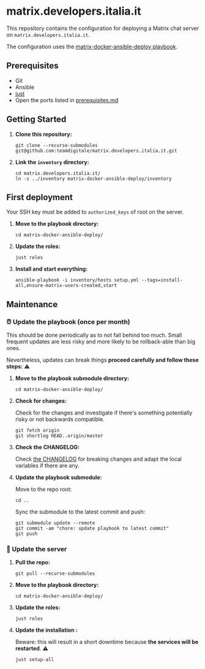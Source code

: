 # matrix.developers.italia.it

This repository contains the configuration for deploying a Matrix chat server on `matrix.developers.italia.it`.

The configuration uses the [matrix-docker-ansible-deploy playbook](https://github.com/spantaleev/matrix-docker-ansible-deploy).

## Prerequisites

- Git
- Ansible
- [just](https://github.com/casey/just)
- Open the ports listed in [prerequisites.md](https://github.com/spantaleev/matrix-docker-ansible-deploy/blob/master/docs/prerequisites.md)

## Getting Started

1. **Clone this repository:**
   ```console
   git clone --recurse-submodules git@github.com:teamdigitale/matrix.developers.italia.it.git
   ```

2. **Link the `inventory` directory:**
   ```console
   cd matrix.developers.italia.it/
   ln -s ../inventory matrix-docker-ansible-deploy/inventory
   ```

## First deployment

Your SSH key must be added to `authorized_keys` of root on the server.

1. **Move to the playbook directory:**
   ```console
   cd matrix-docker-ansible-deploy/
   ```

2. **Update the roles:**
   ```console
   just roles
   ```

3. **Install and start everything:**
   ```console
   ansible-playbook -i inventory/hosts setup.yml --tags=install-all,ensure-matrix-users-created,start
   ```

## Maintenance

### ⏰ Update the playbook (once per month)

This should be done periodically as to not fall behind too much. Small frequent updates are
less risky and more likely to be rollback-able than big ones.

Nevertheless, updates can break things **proceed carefully and follow these steps:** ⚠️

1. **Move to the playbook submodule directory:**
   ```console
   cd matrix-docker-ansible-deploy/
   ```

2. **Check for changes:**

   Check for the changes and investigate if there's something potentially risky or
   not backwards compatible.

   ```console
   git fetch origin
   git shortlog HEAD..origin/master
   ```

4. **Check the CHANGELOG:**

   Check [the CHANGELOG](https://github.com/spantaleev/matrix-docker-ansible-deploy/blob/master/CHANGELOG.md) for
   breaking changes and adapt the local variables if there are any.


5. **Update the playbook submodule:**

   Move to the repo root:
   ```console
   cd ..
   ```

   Sync the submodule to the latest commit and push:
   ```console
   git submodule update --remote
   git commit -am "chore: update playbook to latest commit"
   git push
   ```

### 🔄 Update the server

1. **Pull the repo:**
   ```console
   git pull --recurse-submodules
   ```

2. **Move to the playbook directory:**
   ```console
   cd matrix-docker-ansible-deploy/
   ```

3. **Update the roles:**
   ```console
   just roles
   ```

4. **Update the installation :**

   Beware: this will result in a short downtime because **the services will be restarted**. ⚠️

   ```console
   just setup-all
   ```
